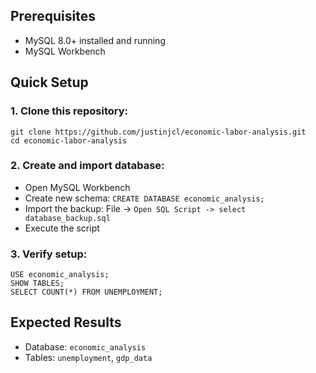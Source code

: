## Prerequisites 
* MySQL 8.0+ installed and running 
* MySQL Workbench 

## Quick Setup 
### 1. Clone this repository:   

```
git clone https://github.com/justinjcl/economic-labor-analysis.git  
cd economic-labor-analysis 
``` 
### 2. Create and import database:
* Open MySQL Workbench 
* Create new schema: `CREATE DATABASE economic_analysis;`
* Import the backup: File -> `Open SQL Script -> select database_backup.sql`
* Execute the script

### 3. Verify setup:
```
USE economic_analysis;  
SHOW TABLES;   
SELECT COUNT(*) FROM UNEMPLOYMENT; 
```
## Expected Results 
* Database: `economic_analysis`
* Tables: `unemployment`, `gdp_data`

